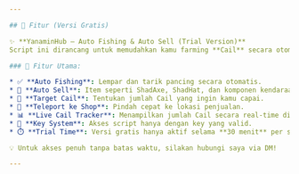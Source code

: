 ```yaml
---

## 🎣 Fitur (Versi Gratis)

✨ **YanaminHub – Auto Fishing & Auto Sell (Trial Version)**
Script ini dirancang untuk memudahkan kamu farming **Cail** secara otomatis di game!

### 🔧 Fitur Utama:

* ✅ **Auto Fishing**: Lempar dan tarik pancing secara otomatis.
* 🏪 **Auto Sell**: Item seperti ShadAxe, ShadHat, dan komponen kendaraan otomatis dijual.
* 🎯 **Target Cail**: Tentukan jumlah Cail yang ingin kamu capai.
* 🛒 **Teleport ke Shop**: Pindah cepat ke lokasi penjualan.
* 📊 **Live Cail Tracker**: Menampilkan jumlah Cail secara real-time di UI.
* 🔐 **Key System**: Akses script hanya dengan key yang valid.
* ⏱️ **Trial Time**: Versi gratis hanya aktif selama **30 menit** per sesi.

💡 Untuk akses penuh tanpa batas waktu, silakan hubungi saya via DM!

---
```

